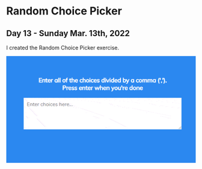 # Random Choice Picker
## Day 13 - Sunday Mar. 13th, 2022
I created the Random Choice Picker exercise.

![Demo of Random Choice Picker](demo.gif)